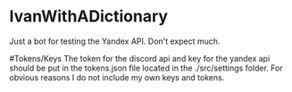 # IvanWithADictionary
Just a bot for testing the Yandex API. Don't expect much.

#Tokens/Keys
The token for the discord api and key for the yandex api should be put in the tokens.json file located in the ./src/settings folder. For obvious reasons I do not include my own keys and tokens.
